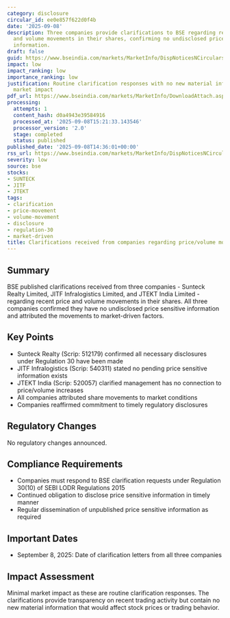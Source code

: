 ```yaml
---
category: disclosure
circular_id: ee0e857f622d0f4b
date: '2025-09-08'
description: Three companies provide clarifications to BSE regarding recent price
  and volume movements in their shares, confirming no undisclosed price sensitive
  information.
draft: false
guid: https://www.bseindia.com/markets/MarketInfo/DispNoticesNCirculars.aspx?Noticeid={4F0C1CCF-26C5-42CF-8C3B-8739D43B3ECB}&noticeno=20250908-33&dt=09/08/2025&icount=33&totcount=37&flag=0
impact: low
impact_ranking: low
importance_ranking: low
justification: Routine clarification responses with no new material information or
  market impact
pdf_url: https://www.bseindia.com/markets/MarketInfo/DownloadAttach.aspx?id=20250908-33&attachedId=bc1cf075-8263-415c-80fc-51bc3904e19d
processing:
  attempts: 1
  content_hash: d0a4943e39584916
  processed_at: '2025-09-08T15:21:33.143546'
  processor_version: '2.0'
  stage: completed
  status: published
published_date: '2025-09-08T14:36:01+00:00'
rss_url: https://www.bseindia.com/markets/MarketInfo/DispNoticesNCirculars.aspx?Noticeid={4F0C1CCF-26C5-42CF-8C3B-8739D43B3ECB}&noticeno=20250908-33&dt=09/08/2025&icount=33&totcount=37&flag=0
severity: low
source: bse
stocks:
- SUNTECK
- JITF
- JTEKT
tags:
- clarification
- price-movement
- volume-movement
- disclosure
- regulation-30
- market-driven
title: Clarifications received from companies regarding price/volume movements
---
```


## Summary

BSE published clarifications received from three companies - Sunteck Realty Limited, JITF Infralogistics Limited, and JTEKT India Limited - regarding recent price and volume movements in their shares. All three companies confirmed they have no undisclosed price sensitive information and attributed the movements to market-driven factors.

## Key Points

- Sunteck Realty (Scrip: 512179) confirmed all necessary disclosures under Regulation 30 have been made
- JITF Infralogistics (Scrip: 540311) stated no pending price sensitive information exists
- JTEKT India (Scrip: 520057) clarified management has no connection to price/volume increases
- All companies attributed share movements to market conditions
- Companies reaffirmed commitment to timely regulatory disclosures

## Regulatory Changes

No regulatory changes announced.

## Compliance Requirements

- Companies must respond to BSE clarification requests under Regulation 30(10) of SEBI LODR Regulations 2015
- Continued obligation to disclose price sensitive information in timely manner
- Regular dissemination of unpublished price sensitive information as required

## Important Dates

- September 8, 2025: Date of clarification letters from all three companies

## Impact Assessment

Minimal market impact as these are routine clarification responses. The clarifications provide transparency on recent trading activity but contain no new material information that would affect stock prices or trading behavior.